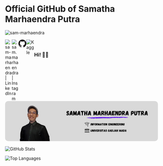 # Official GitHub of Samatha Marhaendra Putra
<p align="left"> <img src="https://komarev.com/ghpvc/?username=sam-marhaendra" alt="sam-marhaendra" /> </p>

[<img align="left" alt="sam-marhaendra | LinkedIn" width="22px" src="https://cdn.jsdelivr.net/npm/simple-icons@v3/icons/linkedin.svg" />][linkedin]
[<img align="left" alt="sam.marhaendra | Instagram" width="22px" src="https://cdn.jsdelivr.net/npm/simple-icons@v3/icons/instagram.svg" />][instagram]
[<img align="left" alt="GitHub" width="26px" src="https://raw.githubusercontent.com/github/explore/78df643247d429f6cc873026c0622819ad797942/topics/github/github.png" />][github]
[<img align="left" alt="Kaggle" width="26px" src="https://cdn.jsdelivr.net/npm/simple-icons@3.12.3/icons/kaggle.svg" />][kaggle]

[instagram]: https://www.instagram.com/sam.marhaendra
[linkedin]: https://www.linkedin.com/in/sam-marhaendra/
[github]: https://github.com/sam-marhaendra
[kaggle]: https://www.kaggle.com/sammarhaendrap

<br />

### Hi! 👋:grin:

<img src="https://github.com/sam-marhaendra/introduction/blob/main/cover.png" alt="Samatha Marhaendra Putra" style="border-radius: 10px"/>

<p><img src="https://github-readme-stats.vercel.app/api?username=sam-marhaendra&amp;show_icons=true&amp;count_private=true&amp;theme=cobalt" alt="GitHub Stats"></p>

<p><img src="https://github-readme-stats.vercel.app/api/top-langs/?username=sam-marhaendra&amp;layout=compact" alt="Top Languages"></p>
